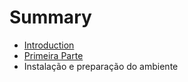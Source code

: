 # Summary

* [Introduction](README.md)
* [Primeira Parte](part1-introduction.md)
* Instalação e preparação do ambiente

